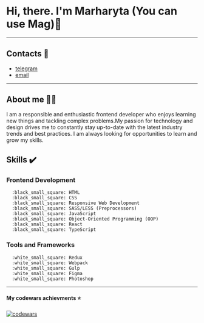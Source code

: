 # **Hi, there. I'm Marharyta (You can use Mag)**:open_hands:
__________________________________________________________
## Contacts :iphone:
+ [telegram](https://t.me/Pandoraaa7)
+ [email](pandoraaa274@gmail.com)
__________________________________________________________
## About me :blue_heart::yellow_heart:
I am a responsible and enthusiastic frontend developer who enjoys learning new things and tackling complex problems.My passion for technology and design drives me to constantly stay up-to-date with the latest industry trends and best practices. I am always looking for opportunities to learn and grow my skills.

## Skills :heavy_check_mark:
### Frontend Development 
      :black_small_square: HTML 
      :black_small_square: CSS 
      :black_small_square: Responsive Web Development
      :black_small_square: SASS/LESS (Preprocessors)
      :black_small_square: JavaScript 
      :black_small_square: Object-Oriented Programming (OOP) 
      :black_small_square: React
      :black_small_square: TypeScript
 ### Tools and Frameworks 
      :white_small_square: Redux
      :white_small_square: Webpack 
      :white_small_square: Gulp 
      :white_small_square: Figma
      :white_small_square: Photoshop

__________________________________
#### My codewars achievments :star:
[![codewars](https://www.codewars.com/users/Overednaya/badges/small)](https://www.codewars.com/users/username) 
